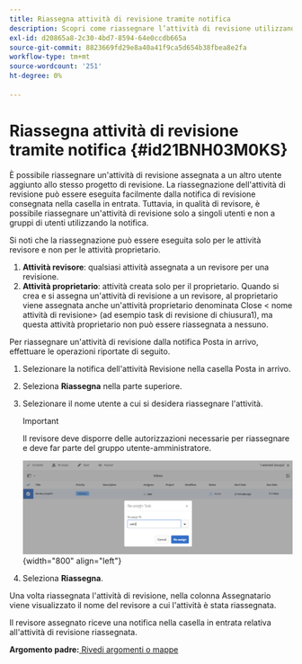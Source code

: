 ```yaml
---
title: Riassegna attività di revisione tramite notifica
description: Scopri come riassegnare l’attività di revisione utilizzando la notifica
exl-id: d20865a8-2c30-4bd7-8594-64e0ccdb665a
source-git-commit: 8823669fd29e8a40a41f9ca5d654b38fbea8e2fa
workflow-type: tm+mt
source-wordcount: '251'
ht-degree: 0%

---
```


# Riassegna attività di revisione tramite notifica {#id21BNH03M0KS}

È possibile riassegnare un&#39;attività di revisione assegnata a un altro utente aggiunto allo stesso progetto di revisione. La riassegnazione dell&#39;attività di revisione può essere eseguita facilmente dalla notifica di revisione consegnata nella casella in entrata. Tuttavia, in qualità di revisore, è possibile riassegnare un&#39;attività di revisione solo a singoli utenti e non a gruppi di utenti utilizzando la notifica.

Si noti che la riassegnazione può essere eseguita solo per le attività revisore e non per le attività proprietario.

1. **Attività revisore**: qualsiasi attività assegnata a un revisore per una revisione.
1. **Attività proprietario**: attività creata solo per il proprietario. Quando si crea e si assegna un&#39;attività di revisione a un revisore, al proprietario viene assegnata anche un&#39;attività proprietario denominata Close &lt; nome attività di revisione\> \(ad esempio task di revisione di chiusura1\), ma questa attività proprietario non può essere riassegnata a nessuno.

Per riassegnare un&#39;attività di revisione dalla notifica Posta in arrivo, effettuare le operazioni riportate di seguito.

1. Selezionare la notifica dell&#39;attività Revisione nella casella Posta in arrivo.
1. Seleziona **Riassegna** nella parte superiore.
1. Selezionare il nome utente a cui si desidera riassegnare l&#39;attività.

   >[!IMPORTANT]
   >
   > Il revisore deve disporre delle autorizzazioni necessarie per riassegnare e deve far parte del gruppo utente-amministratore.

   ![](images/reassign-user-inbox.png){width="800" align="left"}

1. Seleziona **Riassegna**.

Una volta riassegnata l&#39;attività di revisione, nella colonna Assegnatario viene visualizzato il nome del revisore a cui l&#39;attività è stata riassegnata.

Il revisore assegnato riceve una notifica nella casella in entrata relativa all&#39;attività di revisione riassegnata.

**Argomento padre:**[ Rivedi argomenti o mappe](review.md)

